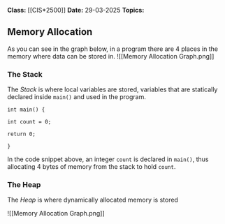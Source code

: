 **Class:** [[CIS*2500]]
**Date:** 29-03-2025
**Topics:**  

## Memory Allocation
As you can see in the graph below, in a program there are 4 places in the memory where data can be stored in.
![[Memory Allocation Graph.png]]
### The Stack
The *Stack* is where local variables are stored, variables that are statically declared inside `main()` and used in the program.
```
int main() {

int count = 0;

return 0;

}
```
In the code snippet above,  an integer `count` is declared in `main()`, thus allocating 4 bytes of memory from the stack to hold `count`.

### The Heap
The *Heap* is where dynamically allocated memory is stored

![[Memory Allocation Graph.png]]

